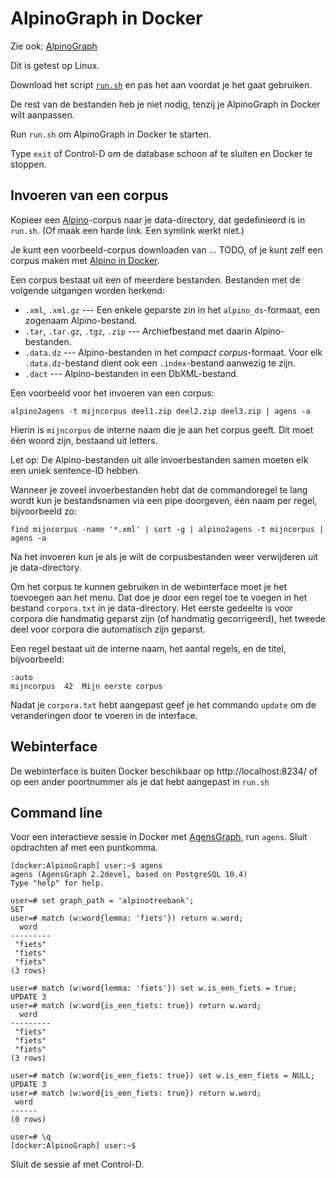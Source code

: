 
# AlpinoGraph in Docker

Zie ook: [AlpinoGraph](https://alpinograph.readthedocs.io/)

Dit is getest op Linux.

Download het script
[`run.sh`](https://raw.githubusercontent.com/rug-compling/alpinograph-docker/master/run.sh)
en pas het aan voordat je het gaat gebruiken.

De rest van de bestanden heb je niet nodig, tenzij je AlpinoGraph in
Docker wilt aanpassen.

Run `run.sh` om AlpinoGraph in Docker te starten.

Type `exit` of Control-D om de database schoon af te sluiten en Docker te
stoppen.

## Invoeren van een corpus

Kopieer een [Alpino](https://www.let.rug.nl/vannoord/alp/Alpino/)-corpus
naar je data-directory, dat gedefinieerd is in `run.sh`. (Of maak een harde
link. Een symlink werkt niet.)

Je kunt een voorbeeld-corpus downloaden van ... TODO, of je kunt zelf
een corpus maken met [Alpino in Docker](https://github.com/rug-compling/alpino-docker).

Een corpus bestaat uit een of meerdere bestanden. Bestanden met de
volgende uitgangen worden herkend:

 * `.xml`, `.xml.gz` --- Een enkele geparste zin in het `alpino_ds`-formaat, een zogenaam Alpino-bestand.
 * `.tar`, `.tar.gz`, `.tgz`, `.zip` --- Archiefbestand met daarin Alpino-bestanden.
 * `.data.dz` --- Alpino-bestanden in het *compact corpus*-formaat.
   Voor elk `.data.dz`-bestand dient ook een `.index`-bestand aanwezig
   te zijn.
 * `.dact` --- Alpino-bestanden in een DbXML-bestand.

Een voorbeeld voor het invoeren van een corpus:

    alpino2agens -t mijncorpus deel1.zip deel2.zip deel3.zip | agens -a

Hierin is `mijncorpus` de interne naam die je aan het corpus geeft.
Dit moet één woord zijn, bestaand uit letters.

Let op: De Alpino-bestanden uit alle invoerbestanden samen moeten elk een
uniek sentence-ID hebben.

Wanneer je zoveel invoerbestanden hebt dat de commandoregel te lang
wordt kun je bestandsnamen via een pipe doorgeven, één naam per regel,
bijvoorbeeld zo:

    find mijncorpus -name '*.xml' | sort -g | alpino2agens -t mijncorpus | agens -a

Na het invoeren kun je als je wilt de corpusbestanden weer verwijderen
uit je data-directory.

Om het corpus te kunnen gebruiken in de webinterface moet je het
toevoegen aan het menu. Dat doe je door een regel toe te voegen in het
bestand `corpora.txt` in je data-directory. Het eerste gedeelte is
voor corpora die handmatig geparst zijn (of handmatig gecorrigeerd),
het tweede deel voor corpora die automatisch zijn geparst.

Een regel bestaat uit de interne naam, het aantal regels, en de titel,
bijvoorbeeld:

```
:auto
mijncorpus  42  Mijn eerste corpus
```

Nadat je `corpora.txt` hebt aangepast geef je het commando `update` om de
veranderingen door te voeren in de interface.

## Webinterface

De webinterface is buiten Docker beschikbaar op http://localhost:8234/ of op een
ander poortnummer als je dat hebt aangepast in `run.sh`

## Command line

Voor een interactieve sessie in Docker met
[AgensGraph](https://bitnine.net/documentations/manual/agens_graph_developer_manual_en.html),
run `agens`. Sluit opdrachten af met een puntkomma.

```text
[docker:AlpinoGraph] user:~$ agens
agens (AgensGraph 2.2devel, based on PostgreSQL 10.4)
Type "help" for help.

user=# set graph_path = 'alpinotreebank';
SET
user=# match (w:word{lemma: 'fiets'}) return w.word;
  word
---------
 "fiets"
 "fiets"
 "fiets"
(3 rows)

user=# match (w:word{lemma: 'fiets'}) set w.is_een_fiets = true;
UPDATE 3
user=# match (w:word{is_een_fiets: true}) return w.word;
  word
---------
 "fiets"
 "fiets"
 "fiets"
(3 rows)

user=# match (w:word{is_een_fiets: true}) set w.is_een_fiets = NULL;
UPDATE 3
user=# match (w:word{is_een_fiets: true}) return w.word;
 word
------
(0 rows)

user=# \q
[docker:AlpinoGraph] user:~$
```

Sluit de sessie af met Control-D.
